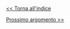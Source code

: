 [<< Torna all'indice](../0-Indice.md)

[Prossimo argomento >>](./11-TCP\IP_Protocolli_e_Scenari_d'Uso.md)
